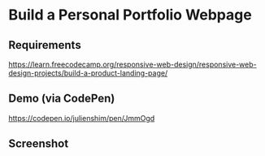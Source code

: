 # Build a Personal Portfolio Webpage

## Requirements

https://learn.freecodecamp.org/responsive-web-design/responsive-web-design-projects/build-a-product-landing-page/

## Demo (via CodePen)

https://codepen.io/julienshim/pen/JmmOgd

## Screenshot

